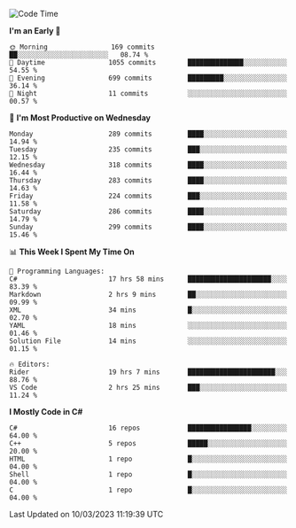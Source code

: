 <!--START_SECTION:waka-->
![Code Time](http://img.shields.io/badge/Code%20Time-984%20hrs%2050%20mins-blue)

**I'm an Early 🐤** 

```text
🌞 Morning                169 commits         ██░░░░░░░░░░░░░░░░░░░░░░░   08.74 % 
🌆 Daytime                1055 commits        ██████████████░░░░░░░░░░░   54.55 % 
🌃 Evening                699 commits         █████████░░░░░░░░░░░░░░░░   36.14 % 
🌙 Night                  11 commits          ░░░░░░░░░░░░░░░░░░░░░░░░░   00.57 % 
```
📅 **I'm Most Productive on Wednesday** 

```text
Monday                   289 commits         ████░░░░░░░░░░░░░░░░░░░░░   14.94 % 
Tuesday                  235 commits         ███░░░░░░░░░░░░░░░░░░░░░░   12.15 % 
Wednesday                318 commits         ████░░░░░░░░░░░░░░░░░░░░░   16.44 % 
Thursday                 283 commits         ████░░░░░░░░░░░░░░░░░░░░░   14.63 % 
Friday                   224 commits         ███░░░░░░░░░░░░░░░░░░░░░░   11.58 % 
Saturday                 286 commits         ████░░░░░░░░░░░░░░░░░░░░░   14.79 % 
Sunday                   299 commits         ████░░░░░░░░░░░░░░░░░░░░░   15.46 % 
```


📊 **This Week I Spent My Time On** 

```text
💬 Programming Languages: 
C#                       17 hrs 58 mins      █████████████████████░░░░   83.39 % 
Markdown                 2 hrs 9 mins        ██░░░░░░░░░░░░░░░░░░░░░░░   09.99 % 
XML                      34 mins             █░░░░░░░░░░░░░░░░░░░░░░░░   02.70 % 
YAML                     18 mins             ░░░░░░░░░░░░░░░░░░░░░░░░░   01.46 % 
Solution File            14 mins             ░░░░░░░░░░░░░░░░░░░░░░░░░   01.15 % 

🔥 Editors: 
Rider                    19 hrs 7 mins       ██████████████████████░░░   88.76 % 
VS Code                  2 hrs 25 mins       ███░░░░░░░░░░░░░░░░░░░░░░   11.24 % 
```

**I Mostly Code in C#** 

```text
C#                       16 repos            ████████████████░░░░░░░░░   64.00 % 
C++                      5 repos             █████░░░░░░░░░░░░░░░░░░░░   20.00 % 
HTML                     1 repo              █░░░░░░░░░░░░░░░░░░░░░░░░   04.00 % 
Shell                    1 repo              █░░░░░░░░░░░░░░░░░░░░░░░░   04.00 % 
C                        1 repo              █░░░░░░░░░░░░░░░░░░░░░░░░   04.00 % 
```




 Last Updated on 10/03/2023 11:19:39 UTC
<!--END_SECTION:waka-->
